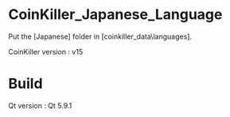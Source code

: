 # CoinKiller_Japanese_Language

Put the [Japanese] folder in [coinkiller_data\languages].

CoinKiller version : v15

# Build

Qt version : Qt 5.9.1

